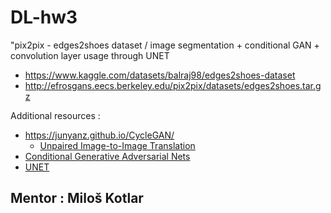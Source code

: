 # DL-hw3
"pix2pix - edges2shoes dataset / image segmentation + conditional GAN + convolution layer usage through UNET  
- https://www.kaggle.com/datasets/balraj98/edges2shoes-dataset 
- http://efrosgans.eecs.berkeley.edu/pix2pix/datasets/edges2shoes.tar.gz

Additional resources : 
- https://junyanz.github.io/CycleGAN/
  - [Unpaired Image-to-Image Translation](https://arxiv.org/pdf/1703.10593)
- [Conditional Generative Adversarial Nets](https://arxiv.org/pdf/1411.1784)
- [UNET](https://arxiv.org/pdf/1505.04597)

## Mentor : Miloš Kotlar
